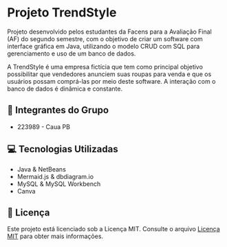 # Projeto TrendStyle

Projeto desenvolvido pelos estudantes da Facens para a Avaliação Final (AF) do segundo semestre, com o objetivo de criar um software com interface gráfica em Java, utilizando o modelo CRUD com SQL para gerenciamento e uso de um banco de dados.

A TrendStyle é uma empresa fictícia que tem como principal objetivo possibilitar que vendedores anunciem suas roupas para venda e que os usuários possam comprá-las por meio deste software. A interação com o banco de dados é dinâmica e constante.

## 👥 Integrantes do Grupo

- 223989 - Caua PB

## 💻 Tecnologias Utilizadas

- Java & NetBeans
- Mermaid.js & dbdiagram.io
- MySQL & MySQL Workbench
- Canva

## 📜 Licença

Este projeto está licenciado sob a Licença MIT. Consulte o arquivo [Licença MIT](LICENSE) para obter mais informações.

